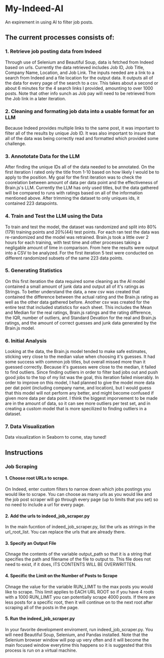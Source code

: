 # My-Indeed-AI
An expirement in using AI to filter job posts. 

## The current processes consists of:
### 1. Retrieve job posting data from Indeed
Through use of Selenium and Beautiful Soup, data is fetched from Indeed based on urls. Currently the data retrieved includes Job ID, Job Title, Company Name, Location, and Job Link. The inputs needed are a link to a search from Indeed and a file location for the output data. It outputs all of the data for every page of the search to a csv. This takes about a second or about 6 minutes for the 4 search links I provided, amounting to over 1000 posts. Note that other info sunch as Job pay will need to be retrieved from the Job link in a later iteration.
### 2. Cleaning and formating job data into a usable format for an LLM
Because Indeed provides multiple links to the same post, it was important to filter all of the results by unique Job ID. It was also important to insure that all of the data was being correctly read and formatted which provided some challenge.
### 3. Annototate Data for the LLM
After finding the unique IDs all of the data needed to be annotated. On the first iteration I rated only the title from 1-10 based on how likely I would be to apply to the position. My goal for the first iteration was to check the coorelation between amount of data per data point and the effectiveness of Brain.js's LLM. Currently the LLM has only used titles, but the data gathered will be compared to runs with ratings based on all of the information mentioned above. After trimming the dataset to only uniques ids, it contained 223 datapoints.
### 4. Train and Test the LLM using the Data
To train and test the model, the dataset was randomized and split into 80% (179) training points and 20%(44) test points. For each ran test the data was re-randomized and the model was retrained. Brain.js took a little over 2 hours for each training, with test time and other processes taking a negligable amount of time in comparison. From here the results were output into a CSV to be analyzed. For the first iteration 5 test were conducted on different randomized subsets of the same 223 data points.

### 5. Generating Statistics
On this first iteration the data required some cleaning as the AI model contained a small amount of junk data and output all of it's ratings as Strings. To better understand the data, a new csv was created that contained the difference between the actual rating and the Brain.js rating as well as the other data gathered before. Another csv was created for the entire test that included statistics for each sheet. This includes the Mean and Median for the real ratings, Brain.js ratings and the rating difference, the IQR, number of outliers, and Standard Devation for the real and Brain.js ratings, and the amount of correct guesses and junk data generated by the Brain.js model. 

### 6. Initial Analysis
Looking at the data, the Brain.js model tended to make safe estimates, sticking very close to the median value when choosing it's guesses. It had some success with common job titles, but overall missed more than it guessed correctly. Because it's guesses were close to the median, it failed to find outliers. Since finding outliers in order to filter bad jobs out and push good jobs to the top of my list was the goal, this iteration failed miserably. In order to improve on this model, I had planned to give the model more data per dat point (including company name, and location), but I would guess that this model will not perform any better, and might become confused if given more data per data point. I think the biggest imporvement to be made are in the amount of data, so it can see more outliers per test set, and in creating a custom model that is more specilized to finding outliers in a dataset.

### 7. Data Visualization
Data visualization in Seaborn to come, stay tuned!

## Instructions
### Job Scraping
#### 1. Choose root URLs to scrape.
On Indeed, enter custom filters to narrow down which jobs postings you would like to scrape. You can choose as many urls as you would like and the job post scraper will go through every page (up to limits that you set) so no need to include a url for every page.
#### 2. Add the urls to indeed_job_scraper.py
In the main fucntion of indeed_job_scraper.py, list the urls as strings in the url_root_list. You can replace the urls that are already there.
#### 3. Specify an Output File
Chnage the contents of the variable output_path so that it is a string that specifies the path and filename of the file to output to. This file does not need to exist, if it does, ITS CONTENTS WILL BE OVERWRITTEN.
#### 4. Specific the Limit on the Number of Posts to Scrape
Chnage the value for the variable RUN_LIMIT to the max posts you would like to scrape. This limit applies to EACH URL ROOT so if you have 4 roots with a 1000 RUN_LIMIT you can potentially scrape 4000 posts. If there are less posts for a specific root, then it will continue on to the next root after scraping all of the posts in the page.
#### 5. Run the indeed_job_scraper.py
In your favorite development enviroment, run indeed_job_scraper.py. You will need Beautiful Soup, Selenium, and Pandas installed. Note that the Selenium browser window will pop up very often and it will become the main focused window everytime this happens so it is suggested that this process is run on a virtual machine.
